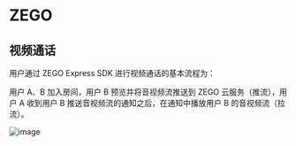 # ZEGO

## 视频通话

用户通过 ZEGO Express SDK 进行视频通话的基本流程为：

用户 A、B 加入房间，用户 B 预览并将音视频流推送到 ZEGO 云服务（推流），用户 A 收到用户 B 推送音视频流的通知之后，在通知中播放用户 B 的音视频流（拉流）。

![image](https://user-images.githubusercontent.com/17688273/172055215-922d5d8b-8d35-4c64-aedf-d30188c5f060.png)
